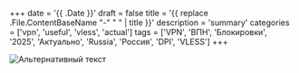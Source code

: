 +++
date = '{{ .Date }}'
draft = false
title = '{{ replace .File.ContentBaseName "-" " " | title }}'
description = 'summary'
categories = ['vpn', 'useful', 'vless', 'actual']
tags = ['VPN', 'ВПН', 'Блокировки', '2025', 'Актуально', 'Russia', 'Россия', 'DPI', 'VLESS']
+++

![Альтернативный текст](https://<link>.jpeg)